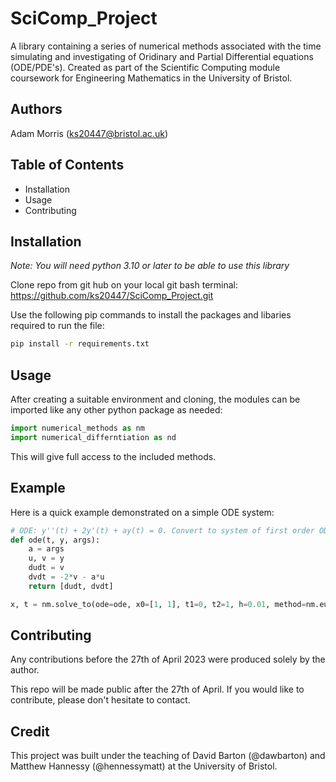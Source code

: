 # SciComp_Project

A library containing a series of numerical methods associated with the time simulating and investigating of Oridinary and Partial Differential equations (ODE/PDE's). Created as part of the Scientific Computing module coursework for Engineering Mathematics in the University of Bristol.   

## Authors
Adam Morris (ks20447@bristol.ac.uk)
## Table of Contents
- Installation
- Usage
- Contributing

## Installation

*Note: You will need python 3.10 or later to be able to use this library*

Clone repo from git hub on your local git bash terminal: https://github.com/ks20447/SciComp_Project.git

Use the following pip commands to install the packages and libaries required to run the file: 

```bash
pip install -r requirements.txt
```
## Usage
After creating a suitable environment and cloning, the modules can be imported like any other python package as needed:

```python
import numerical_methods as nm
import numerical_differntiation as nd
```

This will give full access to the included methods.

## Example

Here is a quick example demonstrated on a simple ODE system:

```python
# ODE: y''(t) + 2y'(t) + ay(t) = 0. Convert to system of first order ODE's 
def ode(t, y, args):
    a = args
    u, v = y
    dudt = v
    dvdt = -2*v - a*u
    return [dudt, dvdt]

x, t = nm.solve_to(ode=ode, x0=[1, 1], t1=0, t2=1, h=0.01, method=nm.eurler_method, args=5)    
```

## Contributing

Any contributions before the 27th of April 2023 were produced solely by the author.

This repo will be made public after the 27th of April. If you would like to contribute, please don't hesitate to contact.

## Credit

This project was built under the teaching of David Barton (@dawbarton) and Matthew Hannessy (@hennessymatt) at the University of Bristol.